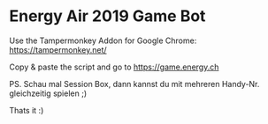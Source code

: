 # Energy Air 2019 Game Bot

Use the Tampermonkey Addon for Google Chrome: https://tampermonkey.net/

Copy & paste the script and go to https://game.energy.ch

PS. Schau mal Session Box, dann kannst du mit mehreren Handy-Nr. gleichzeitig spielen ;)

Thats it :)
